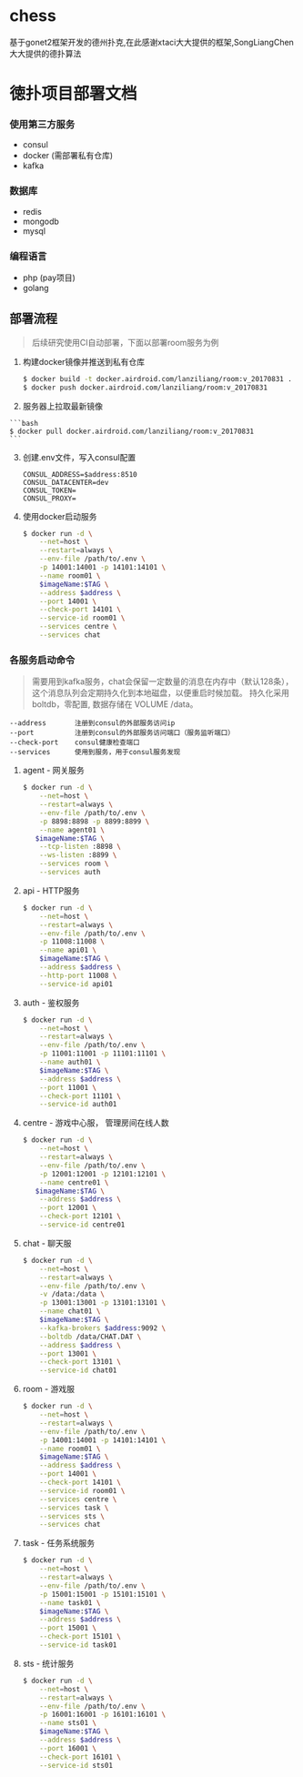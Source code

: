 # chess
基于gonet2框架开发的德州扑克,在此感谢xtaci大大提供的框架,SongLiangChen大大提供的德扑算法

# 徳扑项目部署文档

### 使用第三方服务
- consul
- docker (需部署私有仓库)
- kafka

### 数据库
- redis
- mongodb
- mysql

### 编程语言
- php (pay项目)
- golang

## 部署流程

> 后续研究使用CI自动部署，下面以部署room服务为例

1.  构建docker镜像并推送到私有仓库

    ```bash
    $ docker build -t docker.airdroid.com/lanziliang/room:v_20170831 .
    $ docker push docker.airdroid.com/lanziliang/room:v_20170831
    ```

2.    服务器上拉取最新镜像

    ```bash
    $ docker pull docker.airdroid.com/lanziliang/room:v_20170831
    ```

3.  创建.env文件，写入consul配置

    ```aidl
    CONSUL_ADDRESS=$address:8510
    CONSUL_DATACENTER=dev
    CONSUL_TOKEN=
    CONSUL_PROXY=
    ```

4.  使用docker启动服务

    ```bash
    $ docker run -d \
        --net=host \
        --restart=always \
        --env-file /path/to/.env \
        -p 14001:14001 -p 14101:14101 \
        --name room01 \
        $imageName:$TAG \
        --address $address \
        --port 14001 \
        --check-port 14101 \
        --service-id room01 \
        --services centre \
        --services chat
    ```

 ### 各服务启动命令

 > 需要用到kafka服务，chat会保留一定数量的消息在内存中（默认128条），这个消息队列会定期持久化到本地磁盘，以便重启时候加载。 持久化采用boltdb，零配置, 数据存储在 VOLUME /data。

```
--address       注册到consul的外部服务访问ip
--port          注册到consul的外部服务访问端口（服务监听端口）
--check-port    consul健康检查端口
--services      使用到服务，用于consul服务发现
```


1. agent - 网关服务

    ```bash
    $ docker run -d \
        --net=host \
        --restart=always \
        --env-file /path/to/.env \
        -p 8898:8898 -p 8899:8899 \
        --name agent01 \
       $imageName:$TAG \
        --tcp-listen :8898 \
        --ws-listen :8899 \
        --services room \
        --services auth
    ```

2. api - HTTP服务

	```bash
	$ docker run -d \
	    --net=host \
		--restart=always \
		--env-file /path/to/.env \
		-p 11008:11008 \
		--name api01 \
		$imageName:$TAG \
		--address $address \
		--http-port 11008 \
		--service-id api01
	```

3. auth - 鉴权服务

    ```bash
    $ docker run -d \
        --net=host \
        --restart=always \
        --env-file /path/to/.env \
        -p 11001:11001 -p 11101:11101 \
        --name auth01 \
        $imageName:$TAG \
        --address $address \
        --port 11001 \
        --check-port 11101 \
        --service-id auth01
    ```

4. centre - 游戏中心服， 管理房间在线人数

    ```bash
    $ docker run -d \
        --net=host \
        --restart=always \
        --env-file /path/to/.env \
        -p 12001:12001 -p 12101:12101 \
        --name centre01 \
       $imageName:$TAG \
        --address $address \
        --port 12001 \
        --check-port 12101 \
        --service-id centre01
    ```

5. chat - 聊天服

    ```bash
    $ docker run -d \
        --net=host \
        --restart=always \
        --env-file /path/to/.env \
        -v /data:/data \
        -p 13001:13001 -p 13101:13101 \
        --name chat01 \
        $imageName:$TAG \
        --kafka-brokers $address:9092 \
        --boltdb /data/CHAT.DAT \
        --address $address \
        --port 13001 \
        --check-port 13101 \
        --service-id chat01
    ```

6. room - 游戏服

    ```bash
    $ docker run -d \
        --net=host \
        --restart=always \
        --env-file /path/to/.env \
        -p 14001:14001 -p 14101:14101 \
        --name room01 \
        $imageName:$TAG \
        --address $address \
        --port 14001 \
        --check-port 14101 \
        --service-id room01 \
        --services centre \
        --services task \
        --services sts \
        --services chat
    ```

7. task - 任务系统服务

    ```bash
    $ docker run -d \
        --net=host \
        --restart=always \
        --env-file /path/to/.env \
        -p 15001:15001 -p 15101:15101 \
        --name task01 \
        $imageName:$TAG \
        --address $address \
        --port 15001 \
        --check-port 15101 \
        --service-id task01
    ```


8. sts - 统计服务

    ```bash
    $ docker run -d \
        --net=host \
        --restart=always \
        --env-file /path/to/.env \
        -p 16001:16001 -p 16101:16101 \
        --name sts01 \
        $imageName:$TAG \
        --address $address \
        --port 16001 \
        --check-port 16101 \
        --service-id sts01
    ```
